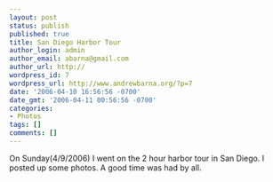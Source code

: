 ```yaml
---
layout: post
status: publish
published: true
title: San Diego Harbor Tour
author_login: admin
author_email: abarna@gmail.com
author_url: http://
wordpress_id: 7
wordpress_url: http://www.andrewbarna.org/?p=7
date: '2006-04-10 16:56:56 -0700'
date_gmt: '2006-04-11 00:56:56 -0700'
categories:
- Photos
tags: []
comments: []
---
```

On Sunday(4/9/2006) I went on the 2 hour harbor tour in San Diego. I posted up some photos. A good time was had by all.
